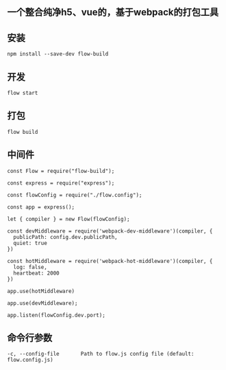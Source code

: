 ## 一个整合纯净h5、vue的，基于webpack的打包工具

## 安装

`npm install --save-dev flow-build`

## 开发

`flow start`

## 打包

`flow build`

## 中间件

```
const Flow = require("flow-build");

const express = require("express");

const flowConfig = require("./flow.config");

const app = express();

let { compiler } = new Flow(flowConfig);

const devMiddleware = require('webpack-dev-middleware')(compiler, {
  publicPath: config.dev.publicPath,
  quiet: true
})

const hotMiddleware = require('webpack-hot-middleware')(compiler, {
  log: false,
  heartbeat: 2000
})

app.use(hotMiddleware)

app.use(devMiddleware);

app.listen(flowConfig.dev.port);

```

## 命令行参数

```
-c, --config-file       Path to flow.js config file (default: flow.config.js)
```


